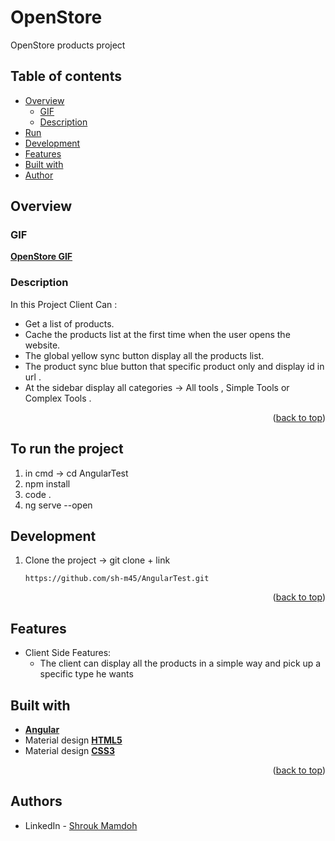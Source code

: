 # OpenStore

OpenStore products project

## Table of contents

- [Overview](#overview)
    - [GIF](#GIF)
    - [Description](#Description)
- [Run](#Run)
- [Development](#my-process)
- [Features](#features)
- [Built with](#built-with)
- [Author](#authors)

## Overview

### GIF

**[OpenStore GIF](https://drive.google.com/file/d/18tLzaWxhSX7rqcNBsa-lXfEJR1XmxxoQ/view?usp=sharing)**

### Description
In this Project Client Can :
- Get a list of products.
- Cache the products list at the first time when the user opens the website.
- The global yellow sync button display all the products list.
- The product sync blue button that specific product only and display id in url .
- At the sidebar display all categories -> All tools , Simple Tools or Complex Tools .

<p align="right">(<a href="#top">back to top</a>)</p>

## To run the project

1. in cmd -> cd AngularTest
2. npm install
3. code .
4. ng serve --open


## Development

1) Clone the project -> git clone + link

   ``` https://github.com/sh-m45/AngularTest.git ```
   
   
<p align="right">(<a href="#top">back to top</a>)</p>

## Features

- Client Side Features:
    - The client can display all the products in a simple way and pick up a specific type he wants
 

## Built with

- **[Angular](https://angular.io/)**
- Material design **[HTML5](https://www.tutorialspoint.com/html5/index.htm)**
- Material design **[CSS3](https://www.tutorialspoint.com/css/css3_tutorial.htm)**



<p align="right">(<a href="#top">back to top</a>)</p>

## Authors

* LinkedIn - [Shrouk Mamdoh](https://www.linkedin.com/in/shrouk-mamdoh-36510720a/)


